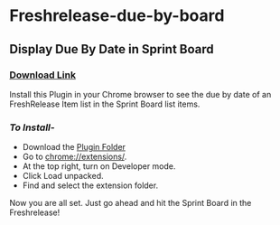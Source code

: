 # Freshrelease-due-by-board

## Display Due By Date in Sprint Board

### [Download Link](https://github.com/prabakaranfresh/Freshrelease-due-by-board/archive/master.zip)



Install this Plugin in your Chrome browser to see the due by date of an FreshRelease Item list in the Sprint Board list items.

### _To Install-_

 - Download the [Plugin Folder](https://github.com/prabakaranfresh/Freshrelease-due-by-board/archive/master.zip)
 - Go to [chrome://extensions/](chrome://extensions/).
 - At the top right, turn on Developer mode.
 - Click Load unpacked.
 - Find and select the extension folder.
 
 Now you are all set. Just go ahead and hit the Sprint Board in the Freshrelease!

